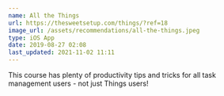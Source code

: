 ```yaml
---
name: All the Things
url: https://thesweetsetup.com/things/?ref=18
image_url: /assets/recommendations/all-the-things.jpeg
type: iOS App
date: 2019-08-27 02:08
last_updated: 2021-11-02 11:11
---
```

This course has plenty of productivity tips and tricks for all task management users - not just Things users!